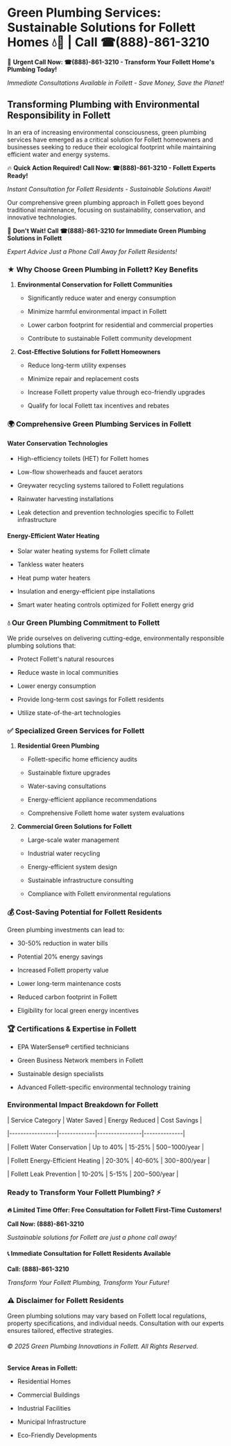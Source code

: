 # Green Plumbing Services: Sustainable Solutions for Follett Homes 💧🌿 | Call ☎(888)-861-3210

🚨 **Urgent Call Now: ☎(888)-861-3210 - Transform Your Follett Home's Plumbing Today!**
*Immediate Consultations Available in Follett - Save Money, Save the Planet!*

## Transforming Plumbing with Environmental Responsibility in Follett

In an era of increasing environmental consciousness, green plumbing services have emerged as a critical solution for Follett homeowners and businesses seeking to reduce their ecological footprint while maintaining efficient water and energy systems. 

🔥 **Quick Action Required! Call Now: ☎(888)-861-3210 - Follett Experts Ready!**
*Instant Consultation for Follett Residents - Sustainable Solutions Await!*

Our comprehensive green plumbing approach in Follett goes beyond traditional maintenance, focusing on sustainability, conservation, and innovative technologies.

🚨 **Don't Wait! Call ☎(888)-861-3210 for Immediate Green Plumbing Solutions in Follett**
*Expert Advice Just a Phone Call Away for Follett Residents!*

### ★ Why Choose Green Plumbing in Follett? Key Benefits

1. **Environmental Conservation for Follett Communities** 
   - Significantly reduce water and energy consumption
   - Minimize harmful environmental impact in Follett
   - Lower carbon footprint for residential and commercial properties
   - Contribute to sustainable Follett community development

2. **Cost-Effective Solutions for Follett Homeowners** 
   - Reduce long-term utility expenses
   - Minimize repair and replacement costs
   - Increase Follett property value through eco-friendly upgrades
   - Qualify for local Follett tax incentives and rebates

### 🌍 Comprehensive Green Plumbing Services in Follett

#### Water Conservation Technologies
- High-efficiency toilets (HET) for Follett homes
- Low-flow showerheads and faucet aerators
- Greywater recycling systems tailored to Follett regulations
- Rainwater harvesting installations
- Leak detection and prevention technologies specific to Follett infrastructure

#### Energy-Efficient Water Heating
- Solar water heating systems for Follett climate
- Tankless water heaters
- Heat pump water heaters
- Insulation and energy-efficient pipe installations
- Smart water heating controls optimized for Follett energy grid

### 💧 Our Green Plumbing Commitment to Follett

We pride ourselves on delivering cutting-edge, environmentally responsible plumbing solutions that:
- Protect Follett's natural resources
- Reduce waste in local communities
- Lower energy consumption
- Provide long-term cost savings for Follett residents
- Utilize state-of-the-art technologies

### ✅ Specialized Green Services for Follett

1. **Residential Green Plumbing**
   - Follett-specific home efficiency audits
   - Sustainable fixture upgrades
   - Water-saving consultations
   - Energy-efficient appliance recommendations
   - Comprehensive Follett home water system evaluations

2. **Commercial Green Solutions for Follett**
   - Large-scale water management
   - Industrial water recycling
   - Energy-efficient system design
   - Sustainable infrastructure consulting
   - Compliance with Follett environmental regulations

### 💰 Cost-Saving Potential for Follett Residents

Green plumbing investments can lead to:
- 30-50% reduction in water bills
- Potential 20% energy savings
- Increased Follett property value
- Lower long-term maintenance costs
- Reduced carbon footprint in Follett
- Eligibility for local green energy incentives

### 🏆 Certifications & Expertise in Follett

- EPA WaterSense® certified technicians
- Green Business Network members in Follett
- Sustainable design specialists
- Advanced Follett-specific environmental technology training

### Environmental Impact Breakdown for Follett

| Service Category | Water Saved | Energy Reduced | Cost Savings |
|-----------------|-------------|----------------|--------------|
| Follett Water Conservation | Up to 40% | 15-25% | $500-$1000/year |
| Follett Energy-Efficient Heating | 20-30% | 40-60% | $300-$800/year |
| Follett Leak Prevention | 10-20% | 5-15% | $200-$500/year |

### Ready to Transform Your Follett Plumbing? ⚡

**🔥 Limited Time Offer: Free Consultation for Follett First-Time Customers!**

**Call Now: (888)-861-3210**
*Sustainable solutions for Follett are just a phone call away!*

#### 📞 Immediate Consultation for Follett Residents Available

**Call: (888)-861-3210**
*Transform Your Follett Plumbing, Transform Your Future!*

### ⚠️ Disclaimer for Follett Residents

Green plumbing solutions may vary based on Follett local regulations, property specifications, and individual needs. Consultation with our experts ensures tailored, effective strategies.

###### © 2025 Green Plumbing Innovations in Follett. All Rights Reserved.

**Service Areas in Follett:** 
- Residential Homes
- Commercial Buildings
- Industrial Facilities
- Municipal Infrastructure
- Eco-Friendly Developments